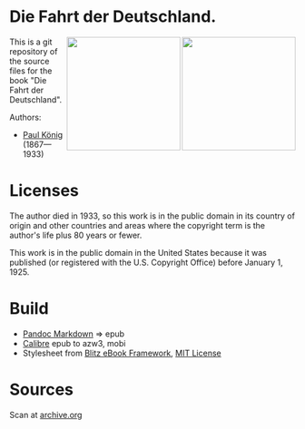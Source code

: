 # Die Fahrt der Deutschland.
<img align="right" height="200" src="https://user-images.githubusercontent.com/13177792/193360068-e681c4e9-ba7d-411b-9954-a8bad9bae83f.jpg">

<img align="right" height="200" src="https://user-images.githubusercontent.com/13177792/193360068-e681c4e9-ba7d-411b-9954-a8bad9bae83f.jpg">

This is a git repository of the source files for the book
"Die Fahrt der Deutschland".

Authors:

* [Paul König](https://de.wikipedia.org/wiki/Paul_K%C3%B6nig_(Kapit%C3%A4n)) (1867—1933)


# Licenses
The author died in 1933, so this work is in the public domain in its country of
origin and other countries and areas where the copyright term is the author's life
plus 80 years or fewer.

This work is in the public domain in the United States because it was published
(or registered with the U.S. Copyright Office) before January 1, 1925.



# Build
* [Pandoc Markdown](https://pandoc.org/MANUAL.html#pandocs-markdown) => epub
* [Calibre](https://calibre-ebook.com/) epub to azw3, mobi
* Stylesheet from [Blitz eBook Framework](https://friendsofepub.github.io/Blitz/), [MIT License](https://github.com/FriendsOfEpub/Blitz/blob/master/LICENSE)

# Sources
Scan at [archive.org](https://archive.org/details/diefahrtderdeuts00kn)
